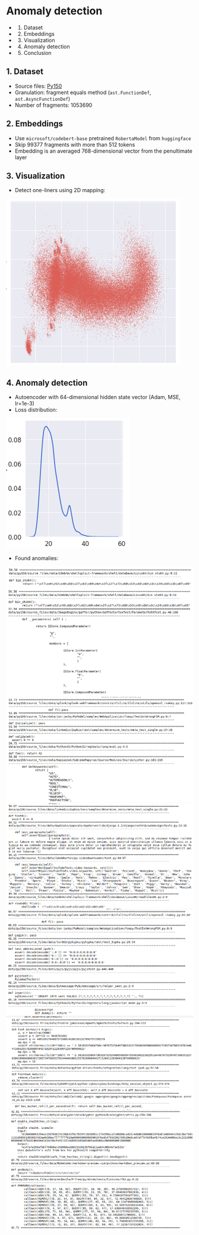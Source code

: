 # Anomaly detection

- 1. Dataset
- 2. Embeddings
- 3. Visualization
- 4. Anomaly detection
- 5. Conclusion

## 1. Dataset

- Source files: [Py150](https://huggingface.co/datasets/eth_py150_open)
- Granulation: fragment equals method (`ast.FunctionDef`, `ast.AsyncFunctionDef`)
- Number of fragments: 1053690

## 2. Embeddings

- Use `microsoft/codebert-base` pretrained `RobertaModel` from `huggingface`
- Skip 99377 fragments with more than 512 tokens
- Embedding is an averaged 768-dimensional vector from the penultimate layer

## 3. Visualization

- Detect one-liners using 2D mapping:

![PCA, 100K](res/readme_pca_04.png 'PCA, 100K')

## 4. Anomaly detection

- Autoencoder with 64-dimensional hidden state vector (Adam, MSE, lr=1e-3)
- Loss distribution:

![AE, 64](res/readme_ae_64_losses.png 'AE, 64')


- Found anomalies:

![sample](res/readme_sample_64_1.png 'sample')
![sample](res/readme_sample_64_2.png 'sample')
![sample](res/readme_sample_64_3.png 'sample')
![sample](res/readme_sample_64_4.png 'sample')
![sample](res/readme_sample_64_5.png 'sample')
![sample](res/readme_sample_64_6.png 'sample')
![sample](res/readme_sample_64_7.png 'sample')
